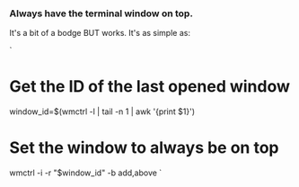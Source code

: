 ### Always have the terminal window on top.

It's a bit of a bodge BUT works. It's as simple as:

`
# Get the ID of the last opened window
window_id=$(wmctrl -l | tail -n 1 | awk '{print $1}')

# Set the window to always be on top
wmctrl -i -r "$window_id" -b add,above
`